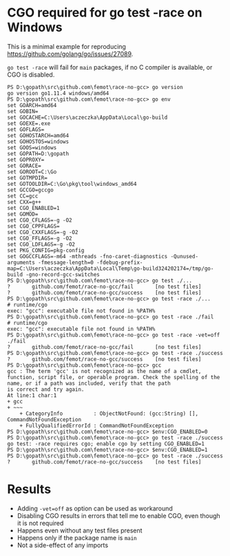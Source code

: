 # CGO required for go test -race on Windows
This is a minimal example for reproducing https://github.com/golang/go/issues/27089.

`go test -race` will fail for `main` packages, if no C compiler is available, or CGO is disabled.

```
PS D:\gopath\src\github.com\femot\race-no-gcc> go version
go version go1.11.4 windows/amd64
PS D:\gopath\src\github.com\femot\race-no-gcc> go env
set GOARCH=amd64
set GOBIN=
set GOCACHE=C:\Users\aczeczka\AppData\Local\go-build
set GOEXE=.exe
set GOFLAGS=
set GOHOSTARCH=amd64
set GOHOSTOS=windows
set GOOS=windows
set GOPATH=D:\gopath
set GOPROXY=
set GORACE=
set GOROOT=C:\Go
set GOTMPDIR=
set GOTOOLDIR=C:\Go\pkg\tool\windows_amd64
set GCCGO=gccgo
set CC=gcc
set CXX=g++
set CGO_ENABLED=1
set GOMOD=
set CGO_CFLAGS=-g -O2
set CGO_CPPFLAGS=
set CGO_CXXFLAGS=-g -O2
set CGO_FFLAGS=-g -O2
set CGO_LDFLAGS=-g -O2
set PKG_CONFIG=pkg-config
set GOGCCFLAGS=-m64 -mthreads -fno-caret-diagnostics -Qunused-arguments -fmessage-length=0 -fdebug-prefix-map=C:\Users\aczeczka\AppData\Local\Temp\go-build324202174=/tmp/go-build -gno-record-gcc-switches
PS D:\gopath\src\github.com\femot\race-no-gcc> go test ./...
?       github.com/femot/race-no-gcc/fail       [no test files]
?       github.com/femot/race-no-gcc/success    [no test files]
PS D:\gopath\src\github.com\femot\race-no-gcc> go test -race ./...
# runtime/cgo
exec: "gcc": executable file not found in %PATH%
PS D:\gopath\src\github.com\femot\race-no-gcc> go test -race ./fail
# runtime/cgo
exec: "gcc": executable file not found in %PATH%
PS D:\gopath\src\github.com\femot\race-no-gcc> go test -race -vet=off ./fail
?       github.com/femot/race-no-gcc/fail       [no test files]
PS D:\gopath\src\github.com\femot\race-no-gcc> go test -race ./success
?       github.com/femot/race-no-gcc/success    [no test files]
PS D:\gopath\src\github.com\femot\race-no-gcc> gcc
gcc : The term 'gcc' is not recognized as the name of a cmdlet, function, script file, or operable program. Check the spelling of the name, or if a path was included, verify that the path
is correct and try again.
At line:1 char:1
+ gcc
+ ~~~
    + CategoryInfo          : ObjectNotFound: (gcc:String) [], CommandNotFoundException
    + FullyQualifiedErrorId : CommandNotFoundException
PS D:\gopath\src\github.com\femot\race-no-gcc> $env:CGO_ENABLED=0
PS D:\gopath\src\github.com\femot\race-no-gcc> go test -race ./success
go test: -race requires cgo; enable cgo by setting CGO_ENABLED=1
PS D:\gopath\src\github.com\femot\race-no-gcc> $env:CGO_ENABLED=1
PS D:\gopath\src\github.com\femot\race-no-gcc> go test -race ./success
?       github.com/femot/race-no-gcc/success    [no test files]
```

# Results
- Adding `-vet=off` as option can be used as workaround
- Disabling CGO results in errors that tell me to enable CGO, even though it is not required
- Happens even without any test files present
- Happens only if the package name is `main`
- Not a side-effect of any imports